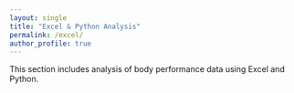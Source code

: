 ```yaml
---
layout: single
title: "Excel & Python Analysis"
permalink: /excel/
author_profile: true
---
```


This section includes analysis of body performance data using Excel and Python.
